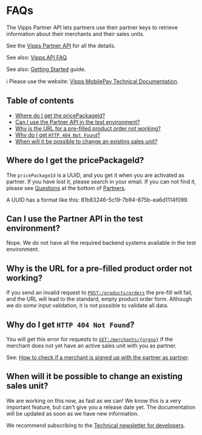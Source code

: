 <!-- START_METADATA
---
title: FAQs
sidebar_position: 45
pagination_next: null
---
END_METADATA -->

# FAQs

The Vipps Partner API lets partners use their partner keys to retrieve information
about their merchants and their sales units.

See the
[Vipps Partner API](vipps-partner-api.md)
for all the details.

See also:
[Vipps API FAQ](https://vippsas.github.io/vipps-developer-docs/docs/vipps-developers/faqs).

See also:
[Getting Started](https://vippsas.github.io/vipps-developer-docs/docs/vipps-developers/vipps-getting-started)
guide.

<!-- START_COMMENT -->

ℹ️ Please use the website:
[Vipps MobilePay Technical Documentation](https://vippsas.github.io/vipps-developer-docs/).

## Table of contents

* [Where do I get the pricePackageId?](#where-do-i-get-the-pricepackageid)
* [Can I use the Partner API in the test environment?](#can-i-use-the-partner-api-in-the-test-environment)
* [Why is the URL for a pre-filled product order not working?](#why-is-the-url-for-a-pre-filled-product-order-not-working)
* [Why do I get `HTTP 404 Not Found`?](#why-do-i-get-http-404-not-found)
* [When will it be possible to change an existing sales unit?](#when-will-it-be-possible-to-change-an-existing-sales-unit)

<!-- END_COMMENT -->

## Where do I get the pricePackageId?

The `pricePackageId` is a UUID, and you get it when you are activated as partner.
If you have lost it, please search in your email.
If you can not find it, please see
[Questions](https://vippsas.github.io/vipps-developer-docs/docs/vipps-partner#questions)
at the bottom of
[Partners](https://vippsas.github.io/vipps-developer-docs/docs/vipps-partner).

A UUID has a format like this: 81b83246-5c19-7b94-875b-ea6d1114f099.

## Can I use the Partner API in the test environment?

Nope. We do not have all the required backend systems available in the test
environment.

## Why is the URL for a pre-filled product order not working?

If you send an invalid request to
[`POST:/products/orders`](https://vippsas.github.io/vipps-developer-docs/api/partner#tag/Vipps-Product-Orders/operation/orderProduct)
the pre-fill will fail, and the URL will lead to the standard, empty
product order form. Although we do _some_ input validation, it is not possible
to validate all data.

## Why do I get `HTTP 404 Not Found`?

You will get this error for requests to
[`GET:/merchants/{orgno}`](https://vippsas.github.io/vipps-developer-docs/api/partner#tag/Merchants/operation/getMerchant)
if the merchant does not yet have an active sales unit with you as partner.

See:
[How to check if a merchant is signed up with the partner as partner](https://vippsas.github.io/vipps-developer-docs/docs/vipps-partner#how-to-check-if-a-merchant-is-signed-up-with-the-partner-as-partner).

## When will it be possible to change an existing sales unit?

We are working on this now, as fast as we can!
We know this is a very important feature, but can't give you a release date yet.
The documentation will be updated as soon as we have new information.

We recommend subscribing to the
[Technical newsletter for developers](https://vippsas.github.io/vipps-developer-docs/docs/vipps-developers/newsletters).
